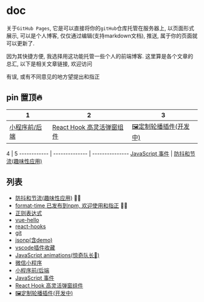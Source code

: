 # doc

关于`GitHub Pages`, 它是可以直接将你的`gitHub`仓库托管在服务器上, 以页面形式展示, 可以是个人博客, 仅仅通过编辑(支持markdown文档), 推送, 属于你的页面就可以更新了.

因为其快捷方便, 我选择用这功能托管一些个人的前端博客. 这里算是各个文章的总汇, 以下是相关文章链接, 欢迎访问

有误, 或有不同意见的地方望提出和指正

## pin 置顶🔥

 1 | 2 | 3
------------ | ------------- | ------------
[小程序前/后端](./docs/0514) | [React Hook 高灵活弹窗组件](https://github.com/metxnbr/react-hook-modal) | [🖼定制轮播插件(开发中)](https://github.com/metxnbr/awesome-slider)

4 | 5
------------ | -------------- | ---------------
[JavaScript 事件](./docs/event) | [防抖和节流(趣味性应用)](./docs/debounce/src/)

## 列表

- [防抖和节流(趣味性应用)](./docs/debounce/src/) 📌🆕
- [format-time 已发布到npm, 欢迎使用和指正](https://www.npmjs.com/package/je-format-time) 🎉✨
- [正则表达式](./docs/regex/)
- [vue-hello](./docs/vue-hello/)
- [react-hooks](./docs/react-hooks/)
- [git](./docs/git/)
- [jsonp(含demo)](./docs/jsonp/)
- [vscode插件收藏](./docs/vscode-extensions/)
- [JavaScript animations(惊奇队长🤷‍)](./docs/animations/src/)
- [微信小程序](./docs/miniprogram/)
- [小程序前/后端](./docs/0514)
- [JavaScript 事件](./docs/event)
- [React Hook 高灵活弹窗组件](https://github.com/metxnbr/react-hook-modal)
- [🖼定制轮播插件(开发中)](https://github.com/metxnbr/awesome-slider)
